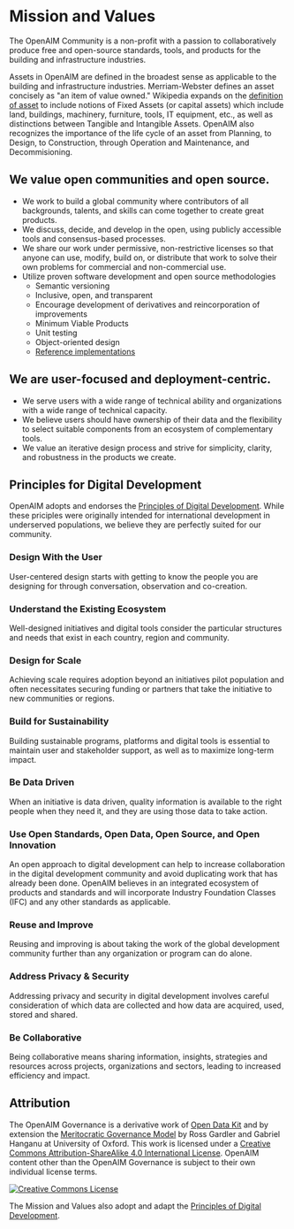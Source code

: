 # Mission and Values

The OpenAIM Community is a non-profit with a passion to collaboratively produce free and open-source standards, tools, and products for the building and infrastructure industries.

Assets in OpenAIM are defined in the broadest sense as applicable to the building and infrastructure industries. Merriam-Webster defines an asset concisely as "an item of value owned." Wikipedia expands on the [definition of asset](https://en.wikipedia.org/wiki/Asset) to include notions of Fixed Assets (or capital assets) which include land, buildings, machinery, furniture, tools, IT equipment, etc., as well as distinctions between Tangible and Intangible  Assets. OpenAIM also recognizes the importance of the life cycle of an asset from Planning, to Design, to Construction, through Operation and Maintenance, and Decommisioning. 

## We value open communities and open source.

* We work to build a global community where contributors of all backgrounds, talents, and skills can come together to create great products.
* We discuss, decide, and develop in the open, using publicly accessible tools and consensus-based processes.
* We share our work under permissive, non-restrictive licenses so that anyone can use, modify, build on, or distribute that work to solve their own problems for commercial and non-commercial use.
* Utilize proven software development and open source methodologies 
   * Semantic versioning 
   * Inclusive, open, and transparent 
   * Encourage development of derivatives and reincorporation of improvements 
   * Minimum Viable Products 
   * Unit testing 
   * Object-oriented design 
   * [Reference implementations](https://en.wikipedia.org/wiki/Reference_implementation)


## We are user-focused and deployment-centric.

* We serve users with a wide range of technical ability and organizations with a wide range of technical capacity.
* We believe users should have ownership of their data and the flexibility to select suitable components from an ecosystem of complementary tools.
* We value an iterative design process and strive for simplicity, clarity, and robustness in the products we create. 

## Principles for Digital Development 
OpenAIM adopts and endorses the [Principles of Digital Development](https://digitalprinciples.org/principles/). While these priciples were originally intended for international development in underserved populations, we believe they are perfectly suited for our community.

### Design With the User
User-centered design starts with getting to know the people you are designing for through conversation, observation and co-creation.

### Understand the Existing Ecosystem
Well-designed initiatives and digital tools consider the particular structures and needs that exist in each country, region and community.

### Design for Scale
Achieving scale requires adoption beyond an initiatives pilot population and often necessitates securing funding or partners that take the initiative to new communities or regions.

### Build for Sustainability
Building sustainable programs, platforms and digital tools is essential to maintain user and stakeholder support, as well as to maximize long-term impact.

### Be Data Driven
When an initiative is data driven, quality information is available to the right people when they need it, and they are using those data to take action.

### Use Open Standards, Open Data, Open Source, and Open Innovation
An open approach to digital development can help to increase collaboration in the digital development community and avoid duplicating work that has already been done. OpenAIM believes in an integrated ecosystem of products and standards and will incorporate Industry Foundation Classes (IFC) and any other standards as applicable.

### Reuse and Improve
Reusing and improving is about taking the work of the global development community further than any organization or program can do alone.

### Address Privacy & Security
Addressing privacy and security in digital development involves careful consideration of which data are collected and how data are acquired, used, stored and shared.

### Be Collaborative
Being collaborative means sharing information, insights, strategies and resources across projects, organizations and sectors, leading to increased efficiency and impact.

## <a name="attribution"></a>Attribution
The OpenAIM Governance is a derivative work of [Open Data Kit](https://github.com/opendatakit) and by extension the [Meritocratic Governance Model](http://oss-watch.ac.uk/resources/meritocraticgovernancemodel) by Ross Gardler and Gabriel Hanganu at University of Oxford. This work is licensed under a <a rel="license" href="http://creativecommons.org/licenses/by-sa/4.0/">Creative Commons Attribution-ShareAlike 4.0 International License</a>. OpenAIM content other than the OpenAIM Governance is subject to their own individual license terms.

<a rel="license" href="http://creativecommons.org/licenses/by-sa/4.0/"><img alt="Creative Commons License" style="border-width:0" src="https://i.creativecommons.org/l/by-sa/4.0/88x31.png" /></a>

The Mission and Values also adopt and adapt the [Principles of Digital Development](https://digitalprinciples.org/principles/).

